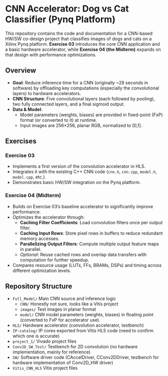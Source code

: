 # CNN Accelerator: Dog vs Cat Classifier (Pynq Platform)

This repository contains the code and documentation for a CNN-based HW/SW co-design project that classifies images of dogs and cats on a Xilinx Pynq platform. **Exercise 03** introduces the core CNN application and a basic hardware accelerator, while **Exercise 04 (the Midterm)** expands on that design with performance optimizations.

## Overview

- **Goal**: Reduce inference time for a CNN (originally ~28 seconds in software) by offloading key computations (especially the convolutional layers) to hardware accelerators.
- **CNN Structure**: Five convolutional layers (each followed by pooling), two fully connected layers, and a final sigmoid output.
- **Data & Model**:
  - Model parameters (weights, biases) are provided in fixed-point (FxP) format (or converted to it) at runtime.
  - Input images are 256×256, planar RGB, normalized to [0,1].

## Exercises

### Exercise 03
- Implements a first version of the convolution accelerator in HLS.
- Integrates it with the existing C++ CNN code (`cnn.h`, `cnn.cpp`, `model.h`, `model.cpp`, etc.).
- Demonstrates basic HW/SW integration on the Pynq platform.

### Exercise 04 (Midterm)
- Builds on Exercise 03’s baseline accelerator to significantly improve performance.
- Optimizes the accelerator through:
  - **Caching Filter Coefficients**: Load convolution filters once per output filter.
  - **Caching Input Rows**: Store pixel rows in buffers to reduce redundant memory accesses.
  - **Parallelizing Output Filters**: Compute multiple output feature maps in parallel.
  - *Optional*: Reuse cached rows and overlap data transfers with computation for further speedup.
- Compares resource usage (LUTs, FFs, BRAMs, DSPs) and timing across different optimization levels.

## Repository Structure
- `Full_Model/` Main CNN source and inference logic
  - `CNN/` Honestly not sure, looks like a Vitis project
  - `images/` Test images in planar format
  - `model/` CNN model parameters (weights, biases) in floating point (converted to FxP for accelerator use).
- `HLS/` Hardware accelerator (convolution accelerator, testbench)
- `IP-catalog/` IP cores exported from Vitis HLS code (need to confirm which one is accurate)
- `project_1/` Vivado project files
- `Conv2D_SW_Test/` Testbench for 2D convolution (no hardware implementation, mainly for reference)
- `SW/` Software driver code (CAccelDriver, CConv2DDriver, testbench for hardware implementation of Conv2D_HW driver)
- `Vitis_CNN_HLS` Vitis project files 
